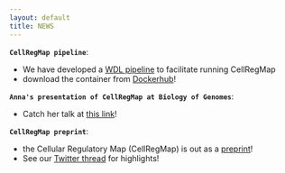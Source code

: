 ```yaml
---
layout: default
title: NEWS
---
```

<!-- 
**`CellRegMap paper out in MSB!`**:  
- the CellRegMap is out in Molecular Systems Biology check out [the paper](https://www.embopress.org/doi/full/10.15252/msb.202110663) and see here for a [Twitter thread]()! -->

**`CellRegMap pipeline`**:  
- We have developed a [WDL pipeline](https://github.com/populationgenomics/CellRegMap_pipeline) to facilitate running CellRegMap
- download the container from [Dockerhub](https://hub.docker.com/repository/docker/annasecuomo/cellregmap_pipeline)!

**`Anna's presentation of CellRegMap at Biology of Genomes`**:  
- Catch her talk at [this link](https://www.biorxiv.org/content/10.1101/2021.09.01.458524v1#video)!

**`CellRegMap preprint`**:  
- the Cellular Regulatory Map (CellRegMap) is out as a [preprint](https://www.biorxiv.org/content/10.1101/2021.09.01.458524v1)! 
- See our [Twitter thread](https://twitter.com/AnnaSECuomo/status/1434059443956862978) for highlights!

